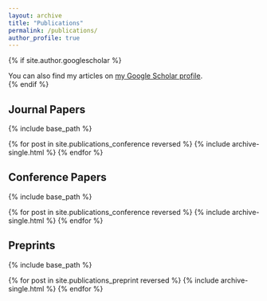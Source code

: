 ```yaml
---
layout: archive
title: "Publications"
permalink: /publications/
author_profile: true
---
```


{% if site.author.googlescholar %}
  <div class="wordwrap">You can also find my articles on <a href="{{site.author.googlescholar}}">my Google Scholar profile</a>.</div>
{% endif %}

<h2>Journal Papers</h2>


{% include base_path %}

{% for post in site.publications_conference reversed %}
  {% include archive-single.html %}
{% endfor %}


<h2>Conference Papers</h2>


{% include base_path %}

{% for post in site.publications_conference reversed %}
  {% include archive-single.html %}
{% endfor %}

<h2>Preprints</h2>

{% include base_path %}

{% for post in site.publications_preprint reversed %}
  {% include archive-single.html %}
{% endfor %}
